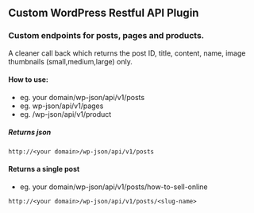 ## Custom WordPress Restful API Plugin
### Custom endpoints for posts, pages and products. 
 A cleaner call back which returns the post ID, title, content, name, image thumbnails (small,medium,large) only.
 
 #### How to use: 
 * eg. your domain/wp-json/api/v1/posts
 * eg. <your domain>wp-json/api/v1/pages
 * eg. <your domain>/wp-json/api/v1/product
 ##### Returns json
  
 ``
 http://<your domain>/wp-json/api/v1/posts
 ``
 
 #### Returns a single post
 * eg. your domain/wp-json/api/v1/posts/how-to-sell-online
  
 ``
  http://<your domain>/wp-json/api/v1/posts/<slug-name>
  ``
  
